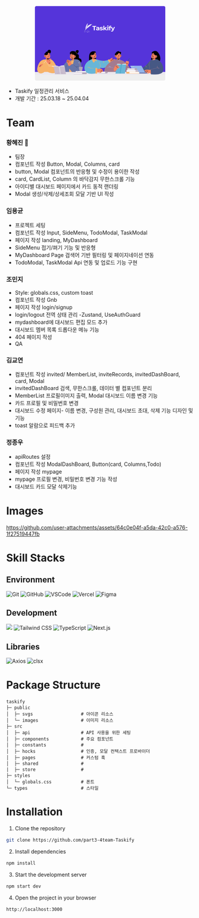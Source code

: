<div style="text-align: center;">
  <a href="https://taskify-theta-plum.vercel.app/">
    <img alt="Taskify" src='public/images/landing_hero.png' width="350" height="200">
  </a>
</div>

- Taskify 일정관리 서비스
- 개발 기간 : 25.03.18 ~ 25.04.04

# Team

### 황혜진 👑

- 팀장
- 컴포넌트 작성 Button, Modal, Columns, card 
- button, Modal 컴포넌트의 반응형 및 수정이 용이한 작성
- card, CardList, Column 의 바닥감지 무한스크롤 기능
- 아이디별 대시보드 페이지에서 카드 동적 랜더링
- Modal 생성/삭제/상세조회 모달 기반 UI 작성


### 임용균

- 프로젝트 세팅
- 컴포넌트 작성 Input, SideMenu, TodoModal, TaskModal
- 페이지 작성 landing, MyDashboard
- SideMenu 접기/펴기 기능 및 반응형
- MyDashboard Page 검색어 기반 필터링 및 페이지네이션 연동
- TodoModal, TaskModal Api 연동 및 업로드 기능 구현


### 조민지

- Style: globals.css, custom toast
- 컴포넌트 작성 Gnb
- 페이지 작성 login/signup
- login/logout 전역 상태 관리 -Zustand, UseAuthGuard
- mydashboard에 대시보드 편집 모드 추가
- 대시보드 멤버 목록 드롭다운 메뉴 기능
- 404 페이지 작성
- QA


### 김교연

- 컴포넌트 작성 invited/ MemberList, inviteRecords, invitedDashBoard, card, Modal
- invitedDashBoard 검색, 무한스크롤, 데이터 별 컴포넌트 분리
- MemberList 프로필이미지 출력, Modal 대시보드 이름 변경 기능
- 카드 프로필 및 비밀번호 변경
- 대시보드 수정 페이지- 이름 변경, 구성원 관리, 대시보드 초대, 삭제 기능 디자인 및 기능
- toast 알람으로 피드백 추가

### 정종우

- apiRoutes 설정
- 컴포넌트 작성 ModalDashBoard, Button(card, Columns,Todo)
- 페이지 작성 mypage
- mypage 프로필 변경, 비밀번호 변경 기능 작성
- 대시보드 카드 모달 삭제기능


# Images

https://github.com/user-attachments/assets/64c0e04f-a5da-42c0-a576-1f27519447fb



# Skill Stacks

## Environment



<img alt="Git" src ="https://img.shields.io/badge/Git-f05032.svg?&style=for-the-badge&logo=Git&logoColor=white"/> <img alt="GitHub" src ="https://img.shields.io/badge/GitHub-181717.svg?&style=for-the-badge&logo=GitHub&logoColor=white"/> <img alt="VSCode" src ="https://img.shields.io/badge/VSCode-007acc.svg?&style=for-the-badge&logo=visualstudiocode&logoColor=white"/> <img alt="Vercel" src ="https://img.shields.io/badge/Vercel-000000.svg?&style=for-the-badge&logo=Vercel&logoColor=white"/> <img alt="Figma" src ="https://img.shields.io/badge/Figma-f24e1e.svg?&style=for-the-badge&logo=Figma&logoColor=white"/>



## Development



<img src="https://img.shields.io/badge/React-61DAFB?style=for-the-badge&logo=React&logoColor=white"> <img alt="Tailwind CSS" src ="https://img.shields.io/badge/Tailwind_CSS-06B6D4.svg?&style=for-the-badge&logo=tailwindcss&logoColor=white"/> <img alt="TypeScript" src ="https://img.shields.io/badge/TypeScript-3178C6.svg?&style=for-the-badge&logo=TypeScript&logoColor=white"/> <img alt="Next.js" src ="https://img.shields.io/badge/Next.js-000000.svg?&style=for-the-badge&logo=Next.js&logoColor=white"/>

## Libraries

<img alt="Axios" src ="https://img.shields.io/badge/Axios-5429e4.svg?&logo=Axios&logoColor=white&style=for-the-badge"/> <img alt="clsx" src ="https://img.shields.io/badge/clsx-CB3837.svg?&style=for-the-badge"/> 


# Package Structure


```
taskify
├─ public
│  ├─ svgs                  # 아이콘 리소스
│  └─ images                # 이미지 리소스
├─ src
│  ├─ api                   # API 사용을 위한 세팅
│  ├─ components            # 주요 컴포넌트
│  ├─ constants             #
│  ├─ hocks                 # 인증, 모달 컨텍스트 프로바이더
│  ├─ pages                 # 커스텀 훅
│  ├─ shared                #
|  ├─ store                 #
├─ styles
│  └─ globals.css           # 폰트
└─ types                    # 스타일
```

# Installation

1. Clone the repository

```bash
git clone https://github.com/part3-4team-Taskify
```

2. Install dependencies

```bash
npm install
```

3. Start the development server

```bash
npm start dev
```

4. Open the project in your browser

```bash
http://localhost:3000
```
